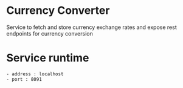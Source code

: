 # Currency Converter
Service to fetch and store currency exchange rates and expose rest endpoints for currency conversion

# Service runtime
    - address : localhost
    - port : 8091